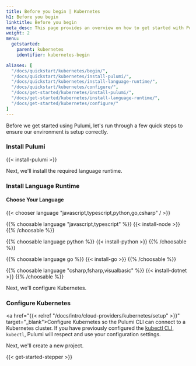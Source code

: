 ```yaml
---
title: Before you begin | Kubernetes
h1: Before you begin
linktitle: Before you begin
meta_desc: This page provides an overview on how to get started with Pulumi when starting an Kubernetes project.
weight: 2
menu:
  getstarted:
    parent: kubernetes
    identifier: kubernetes-begin

aliases: [
  "/docs/quickstart/kubernetes/begin/",
  "/docs/quickstart/kubernetes/install-pulumi/",
  "/docs/quickstart/kubernetes/install-language-runtime/",
  "/docs/quickstart/kubernetes/configure/",
  "/docs/get-started/kubernetes/install-pulumi/",
  "/docs/get-started/kubernetes/install-language-runtime/",
  "/docs/get-started/kubernetes/configure/"
]
---
```


Before we get started using Pulumi, let's run through a few quick steps to ensure our environment is setup correctly.

### Install Pulumi

{{< install-pulumi >}}

Next, we'll install the required language runtime.

### Install Language Runtime

#### Choose Your Language

{{< chooser language "javascript,typescript,python,go,csharp" / >}}

{{% choosable language "javascript,typescript" %}}
{{< install-node >}}
{{% /choosable %}}

{{% choosable language python %}}
{{< install-python >}}
{{% /choosable %}}

{{% choosable language go %}}
{{< install-go >}}
{{% /choosable %}}

{{% choosable language "csharp,fsharp,visualbasic" %}}
{{< install-dotnet >}}
{{% /choosable %}}

Next, we'll configure Kubernetes.

### Configure Kubernetes

<a href="{{< relref "/docs/intro/cloud-providers/kubernetes/setup" >}}" target="_blank">Configure Kubernetes</a> so the Pulumi CLI can connect to a Kubernetes cluster. If you have previously configured the <a href="https://kubernetes.io/docs/reference/kubectl/overview/" target="_blank">kubectl CLI</a>, `kubectl`, Pulumi will respect and use your configuration settings.

Next, we'll create a new project.

{{< get-started-stepper >}}
